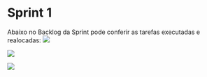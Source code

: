 # Sprint 1

Abaixo no Backlog da Sprint pode conferir as tarefas executadas e realocadas:
![](https://github.com/cpusfatec/cpusfatec/blob/master/Sprint%201/Sprint%201.png)

![](https://github.com/cpusfatec/cpusfatec/blob/master/Sprint%201/Backlog01.png)

![](https://github.com/cpusfatec/cpusfatec/blob/master/Sprint%201/Burndown%2017-10.jpg)
